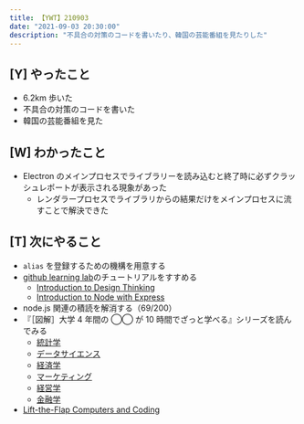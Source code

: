 ```yaml
---
title: 【YWT】210903
date: "2021-09-03 20:30:00"
description: "不具合の対策のコードを書いたり、韓国の芸能番組を見たりした"
---
```


## [Y] やったこと

- 6.2km 歩いた
- 不具合の対策のコードを書いた
- 韓国の芸能番組を見た

## [W] わかったこと

- Electron のメインプロセスでライブラリーを読み込むと終了時に必ずクラッシュレポートが表示される現象があった
  - レンダラープロセスでライブラリからの結果だけをメインプロセスに流すことで解決できた

## [T] 次にやること

- `alias` を登録するための機構を用意する
- [github learning lab](https://lab.github.com/githubtraining)のチュートリアルをすすめる
  - [Introduction to Design Thinking](https://lab.github.com/githubtraining/introduction-to-design-thinking)
  - [Introduction to Node with Express](https://lab.github.com/everydeveloper/introduction-to-node-with-express)
- node.js 関連の積読を解消する（69/200）
- 『［図解］大学 4 年間の ◯◯ が 10 時間でざっと学べる』シリーズを読んでみる
  - [統計学](https://www.amazon.co.jp/dp/B07PXB4NN9)
  - [データサイエンス](https://www.amazon.co.jp/dp/B07XNW3TQM)
  - [経済学](https://www.amazon.co.jp/dp/B01KNLFHH6)
  - [マーケティング](https://www.amazon.co.jp/dp/B07BNC2SV3)
  - [経営学](https://www.amazon.co.jp/dp/B071SKDF3L)
  - [金融学](https://www.amazon.co.jp/dp/B07BB6Z7FW)
- [Lift-the-Flap Computers and Coding](https://www.amazon.co.jp/dp/1409591514)

<!-- https://twitter.com/camomile_cafe/status/1433782197253672965?s=20 -->
